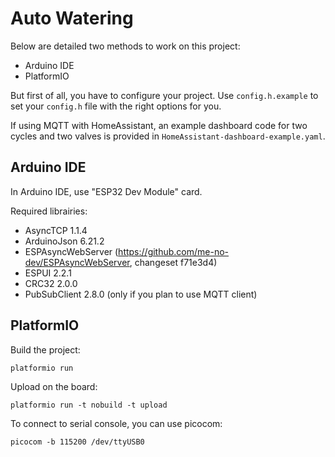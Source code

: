 # Auto Watering

Below are detailed two methods to work on this project:
- Arduino IDE
- PlatformIO

But first of all, you have to configure your project.
Use `config.h.example` to set your `config.h` file with the right options for
you.

If using MQTT with HomeAssistant, an example dashboard code for two cycles and
two valves is provided in `HomeAssistant-dashboard-example.yaml`.

## Arduino IDE

In Arduino IDE, use "ESP32 Dev Module" card.

Required librairies:
- AsyncTCP 1.1.4
- ArduinoJson 6.21.2
- ESPAsyncWebServer (https://github.com/me-no-dev/ESPAsyncWebServer, changeset f71e3d4)
- ESPUI 2.2.1
- CRC32 2.0.0
- PubSubClient 2.8.0 (only if you plan to use MQTT client)

## PlatformIO

Build the project:
```
platformio run
```

Upload on the board:
```
platformio run -t nobuild -t upload
```

To connect to serial console, you can use picocom:
```
picocom -b 115200 /dev/ttyUSB0
```

